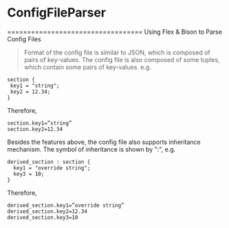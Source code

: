 # ConfigFileParser
==================================
Using Flex &amp; Bison to Parse Config Files 

> Format of the config file is similar to JSON, which is composed of pairs of key-values. The config file is also composed of some tuples, which contain some pairs of key-values. e.g.

```
section {
 key1 = "string";
 key2 = 12.34;
}
```
Therefore,
```
section.key1=”string”
section.key2=12.34
```
Besides the features above, the config file also supports inheritance mechanism. The symbol of inheritance is shown by ":", e.g.<br>
```
derived_section : section {
  key1 = "override string";
  key3 = 10;
}
```
Therefore,
```
derived_section.key1=”override string”
derived_section.key2=12.34
derived_section.key3=10
```
